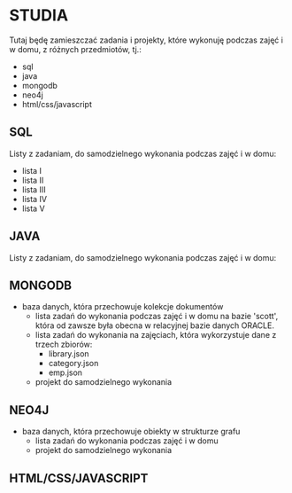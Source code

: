 # STUDIA

Tutaj będę zamieszczać zadania i projekty, które wykonuję podczas zajęć i 
w domu, z różnych przedmiotów, tj.:
  - sql
  - java
  - mongodb
  - neo4j
  - html/css/javascript

## SQL
  Listy z zadaniam, do samodzielnego wykonania podczas zajęć i w domu:
  - lista I
  - lista II
  - lista III
  - lista IV
  - lista V

## JAVA
  Listy z zadaniam, do samodzielnego wykonania podczas zajęć i w domu:


## MONGODB
  - baza danych, która przechowuje kolekcje dokumentów
    - lista zadań do wykonania podczas zajęć i w domu na bazie 'scott', która od 
  zawsze była obecna w relacyjnej bazie danych ORACLE. 
    - lista zadań do wykonania na zajęciach, która wykorzystuje dane z trzech zbiorów:
      - library.json
      - category.json
      - emp.json
    - projekt do samodzielnego wykonania


## NEO4J
  - baza danych, która przechowuje obiekty w strukturze grafu
    - lista zadań do wykonania podczas zajęć i w domu
    - projekt do samodzielnego wykonania


## HTML/CSS/JAVASCRIPT

